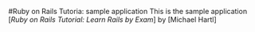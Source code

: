 #Ruby on Rails Tutoria: sample application
This is the sample application [*Ruby on Rails Tutorial: Learn Rails by Exam*] by [Michael Hartl]